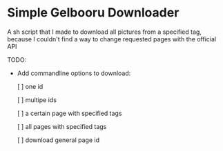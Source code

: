 # Simple Gelbooru Downloader

A sh script that I made to download all pictures from a specified tag, because I couldn't find a way to change requested pages with the official API

TODO:

- Add commandline options to download:

	[ ] one id

	[ ] multipe ids

	[ ] a certain page with specified tags

	[ ] all pages with specified tags

	[ ] download general page id
